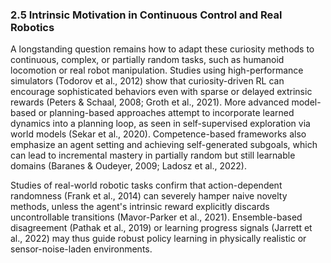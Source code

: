 ### 2.5 Intrinsic Motivation in Continuous Control and Real Robotics

A longstanding question remains how to adapt these curiosity methods to continuous, complex, or partially random tasks, such as humanoid locomotion or real robot manipulation. Studies using high-performance simulators (Todorov et al., 2012) show that curiosity-driven RL can encourage sophisticated behaviors even with sparse or delayed extrinsic rewards (Peters & Schaal, 2008; Groth et al., 2021). More advanced model-based or planning-based approaches attempt to incorporate learned dynamics into a planning loop, as seen in self-supervised exploration via world models (Sekar et al., 2020). Competence-based frameworks also emphasize an agent setting and achieving self-generated subgoals, which can lead to incremental mastery in partially random but still learnable domains (Baranes & Oudeyer, 2009; Ladosz et al., 2022).

Studies of real-world robotic tasks confirm that action-dependent randomness (Frank et al., 2014) can severely hamper naive novelty methods, unless the agent's intrinsic reward explicitly discards uncontrollable transitions (Mavor-Parker et al., 2021). Ensemble-based disagreement (Pathak et al., 2019) or learning progress signals (Jarrett et al., 2022) may thus guide robust policy learning in physically realistic or sensor-noise-laden environments.

